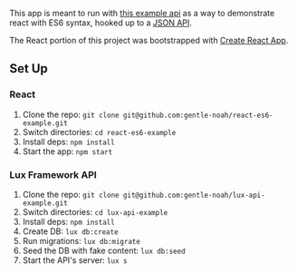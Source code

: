 This app is meant to run with [this example api](https://github.com/gentle-noah/lux-api-example) as a way to demonstrate react with ES6 syntax, hooked up to a [JSON API](http://jsonapi.org/).

The React portion of this project was bootstrapped with [Create React App](https://github.com/facebookincubator/create-react-app).

## Set Up

### React
1. Clone the repo: `git clone git@github.com:gentle-noah/react-es6-example.git`
2. Switch directories: `cd react-es6-example`
3. Install deps: `npm install`
4. Start the app: `npm start`

### Lux Framework API
1. Clone the repo: `git clone git@github.com:gentle-noah/lux-api-example.git`
2. Switch directories: `cd lux-api-example`
3. Install deps: `npm install`
4. Create DB: `lux db:create`
5. Run migrations: `lux db:migrate`
6. Seed the DB with fake content: `lux db:seed`
7. Start the API's server: `lux s`



